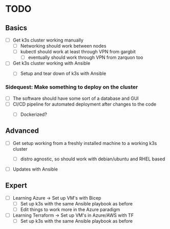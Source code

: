 # TODO

## Basics

- [ ] Get k3s cluster working manually
    - [ ] Networking should work between nodes
    - [ ] kubectl should work at least through VPN from gargbit
        - [ ] eventually should work through VPN from zarquon too
- [ ] Get k3s cluster working with Ansible
    - [ ] Setup and tear down of k3s with Ansible


### Sidequest: Make something to deploy on the cluster

- [ ] The software should have some sort of a database and GUI
- [ ] CI/CD pipeline for automated deployment after changes to the code
    - [ ] Dockerized?


## Advanced

- [ ] Get setup working from a freshly installed machine to a working k3s cluster
    - [ ] distro agnostic, so should work with debian/ubuntu and RHEL based
- [ ] Updates with Ansible


## Expert

- [ ] Learning Azure -> Set up VM's with Bicep
    - [ ] Set up k3s with the same Ansible playbook as before
    - [ ] Edit things to work more in the Azure paradigm

- [ ] Learning Terraform -> Set up VM's in Azure/AWS with TF
    - [ ] Set up k3s with the same Ansible playbook as before
